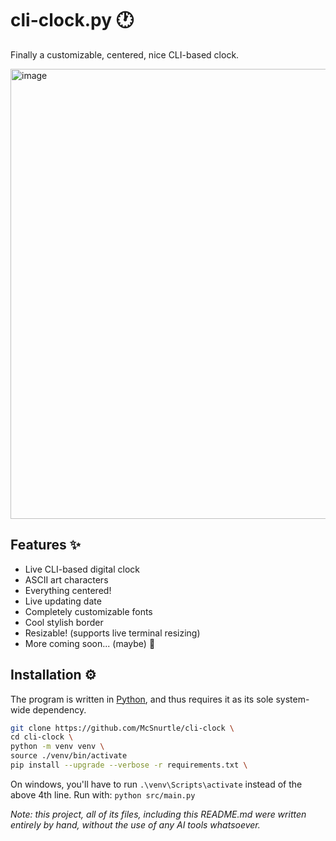 # cli-clock.py 🕐
Finally a customizable, centered, nice CLI-based clock.

<img width="1280" height="720" alt="image" src="https://github.com/user-attachments/assets/6cff4704-a824-4fba-bde2-77aa365673bb" />

## Features ✨
- Live CLI-based digital clock
- ASCII art characters
- Everything centered!
- Live updating date
- Completely customizable fonts
- Cool stylish border
- Resizable! (supports live terminal resizing)
- More coming soon... (maybe) :eyes:

## Installation ⚙️
The program is written in [Python](<https://www.python.org/>), and thus requires it as its sole system-wide dependency.

```bash
git clone https://github.com/McSnurtle/cli-clock \
cd cli-clock \
python -m venv venv \
source ./venv/bin/activate
pip install --upgrade --verbose -r requirements.txt \
```
On windows, you'll have to run `.\venv\Scripts\activate` instead of the above 4th line.
Run with:
`python src/main.py`


*Note: this project, all of its files, including this README.md were written entirely by hand, without the use of any AI tools whatsoever.*
